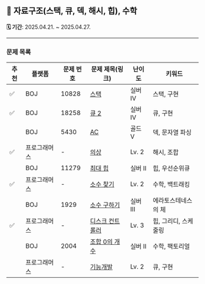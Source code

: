 ## 📘 자료구조(스택, 큐, 덱, 해시, 힙), 수학

**🗓️ 기간**: 2025.04.21. ~ 2025.04.27.

---

### 문제 목록

| 추천 | 플랫폼    | 문제 번호 | 문제 제목(링크)                                                                   | 난이도   | 키워드          |
|----|--------|-------|-----------------------------------------------------------------------------|-------|--------------|
| ✅  | BOJ    | 10828 | [스택](https://www.acmicpc.net/problem/10828)                                 | 실버 Ⅳ | 스택, 구현       |
| ✅  | BOJ    | 18258 | [큐 2](https://www.acmicpc.net/problem/18258)                                | 실버 Ⅳ  | 큐, 구현        |
|    | BOJ    | 5430  | [AC](https://www.acmicpc.net/problem/5430)                                  | 골드 V  | 덱, 문자열 파싱    |
| ✅  | 프로그래머스 | -     | [의상](https://school.programmers.co.kr/learn/courses/30/lessons/42578)       | Lv. 2 | 해시, 조합       |
|    | BOJ    | 11279 | [최대 힙](https://www.acmicpc.net/problem/11279)                               | 실버 Ⅱ  | 힙, 우선순위큐     |
| ✅  | 프로그래머스 | -     | [소수 찾기](https://school.programmers.co.kr/learn/courses/30/lessons/42839)    | Lv. 2 | 수학, 백트래킹     |
|    | BOJ    | 1929  | [소수 구하기](https://www.acmicpc.net/problem/1929)                              | 실버 Ⅲ  | 에라토스테네스의 체   |
| ✅  | 프로그래머스 | -     | [디스크 컨트롤러](https://school.programmers.co.kr/learn/courses/30/lessons/42627) | Lv. 3 | 힙, 그리디, 스케줄링 |
|    | BOJ    | 2004  | [조합 0의 개수](https://www.acmicpc.net/problem/2004)                            | 실버 Ⅱ  | 수학, 팩토리얼     |
|    | 프로그래머스 | -     | [기능개발](https://school.programmers.co.kr/learn/courses/30/lessons/42586)     | Lv. 2 | 큐, 구현        |